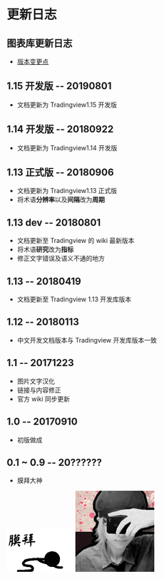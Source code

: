 # 更新日志

## 图表库更新日志

- [版本变更点](book/Breaking-changes.md)

## 1.15 开发版 -- 20190801

- 文档更新为 Tradingview1.15 开发版

## 1.14 开发版 -- 20180922

- 文档更新为 Tradingview1.14 开发版

## 1.13 正式版 -- 20180906

- 文档更新为 Tradingview1.13 正式版
- 将术语**分辨率**以及**间隔**改为**周期**

## 1.13 dev -- 20180801

- 文档更新至 Tradingview 的 wiki 最新版本
- 将术语**研究**改为**指标**
- 修正文字错误及语义不通的地方

## 1.13 -- 20180419

- 文档更新至 Tradingview 1.13 开发库版本

## 1.12 -- 20180113

- 中文开发文档版本与 Tradingview 开发库版本一致

## 1.1 -- 20171223

- 图片文字汉化
- 链接与内容修正
- 官方 wiki 同步更新

## 1.0 -- 20170910

- 初版做成

## 0.1 ~ 0.9 -- 20??????

- 膜拜大神

![膜拜](images/muobai.gif)
![zlq4863947](images/zlq4863947.jpg)

<!--stackedit_data:
eyJoaXN0b3J5IjpbMTE0MDI0MDk2MF19
-->
